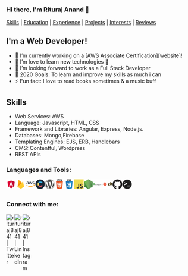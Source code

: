 ### Hi there, I'm Rituraj Anand 👋
[Skills](#Skills) | [Education](#Education) | [Experience](#Experience) | [Projects](#Projects) | [Interests](#Interests) | [Reviews](#Reviews)


## I'm a Web Developer!

- 🔭 I’m currently working on a [AWS Associate Certification][website]!
- 🌱 I’m love to learn new technologies 🤣
- 👯 I’m looking forward to work as a Full Stack Developer
- 🥅 2020 Goals: To learn and improve my skills as much i can
- ⚡ Fun fact: I love to read books sometimes & a music buff

<a name="Skills"></a>

## Skills

- Web Services: AWS
- Language: Javascript, HTML, CSS
- Framework and Libraries: Angular, Express, Node.js.
- Databases: Mongo,Firebase
- Templating Engines: EJS, ERB, Handlebars
- CMS: Contentful, Wordpress
- REST APIs 


### Languages and Tools:

<img align="left" alt="Angular" width="26px" src="https://raw.githubusercontent.com/github/explore/80688e429a7d4ef2fca1e82350fe8e3517d3494d/topics/angular/angular.png" />
<img align="left" alt="aws" width="26px" src="https://raw.githubusercontent.com/github/explore/80688e429a7d4ef2fca1e82350fe8e3517d3494d/topics/firebase/firebase.png" />
<img align="left" alt="Firebase" width="26px" src="https://raw.githubusercontent.com/github/explore/80688e429a7d4ef2fca1e82350fe8e3517d3494d/topics/aws/aws.png" />
<img align="left" alt="wordpress" width="26px" src="https://raw.githubusercontent.com/github/explore/80688e429a7d4ef2fca1e82350fe8e3517d3494d/topics/contentful/contentful.png" />
<img align="left" alt="Contentful" width="26px" src="https://raw.githubusercontent.com/github/explore/80688e429a7d4ef2fca1e82350fe8e3517d3494d/topics/wordpress/wordpress.png" />
<img align="left" alt="HTML5" width="26px" src="https://raw.githubusercontent.com/github/explore/80688e429a7d4ef2fca1e82350fe8e3517d3494d/topics/html/html.png" />
<img align="left" alt="CSS3" width="26px" src="https://raw.githubusercontent.com/github/explore/80688e429a7d4ef2fca1e82350fe8e3517d3494d/topics/css/css.png" />
<img align="left" alt="JavaScript" width="26px" src="https://raw.githubusercontent.com/github/explore/80688e429a7d4ef2fca1e82350fe8e3517d3494d/topics/javascript/javascript.png" />
<img align="left" alt="Node.js" width="26px" src="https://raw.githubusercontent.com/github/explore/80688e429a7d4ef2fca1e82350fe8e3517d3494d/topics/nodejs/nodejs.png" />
<img align="left" alt="MongoDB" width="26px" src="https://raw.githubusercontent.com/github/explore/80688e429a7d4ef2fca1e82350fe8e3517d3494d/topics/mongodb/mongodb.png" />
<img align="left" alt="Git" width="26px" src="https://raw.githubusercontent.com/github/explore/80688e429a7d4ef2fca1e82350fe8e3517d3494d/topics/git/git.png" />
<img align="left" alt="GitHub" width="26px" src="https://raw.githubusercontent.com/github/explore/78df643247d429f6cc873026c0622819ad797942/topics/github/github.png" />
<img align="left" alt="Terminal" width="26px" src="https://raw.githubusercontent.com/github/explore/80688e429a7d4ef2fca1e82350fe8e3517d3494d/topics/terminal/terminal.png" />

<br />
<br />

### Connect with me:

[<img align="left" alt="rituraj841 | Twitter" width="22px" src="https://cdn.jsdelivr.net/npm/simple-icons@v3/icons/twitter.svg" />][twitter]
[<img align="left" alt="rituraj841 | LinkedIn" width="22px" src="https://cdn.jsdelivr.net/npm/simple-icons@v3/icons/linkedin.svg" />][linkedin]
[<img align="left" alt="rituraj841 | Instagram" width="22px" src="https://cdn.jsdelivr.net/npm/simple-icons@v3/icons/instagram.svg" />][instagram]

<br />


[twitter]: https://twitter.com/notsogyani
[instagram]: https://instagram.com/notsogyani
[linkedin]: https://www.linkedin.com/in/rituraj-anand/

